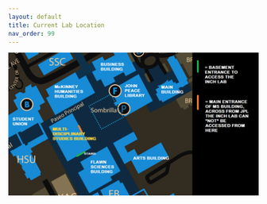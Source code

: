 ```yaml
---
layout: default
title: Current Lab Location
nav_order: 99
---
```


![lab](https://raw.githubusercontent.com/inchlab-utsa/inchlab-utsa.github.io/main/imgs/lab_location.png "Lab Location")